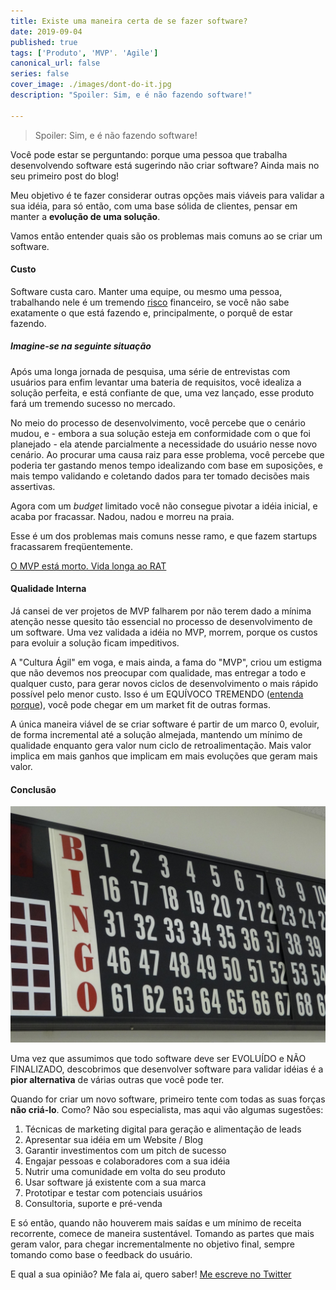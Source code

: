 ```yaml
---
title: Existe uma maneira certa de se fazer software?
date: 2019-09-04
published: true
tags: ['Produto', 'MVP'. 'Agile']
canonical_url: false
series: false
cover_image: ./images/dont-do-it.jpg
description: "Spoiler: Sim, e é não fazendo software!"

---
```


> Spoiler: Sim, e é não fazendo software!

Você pode estar se perguntando: porque uma pessoa que trabalha desenvolvendo software está sugerindo não criar software? Ainda mais no seu primeiro post do blog!

Meu objetivo é te fazer considerar outras opções mais viáveis para validar a sua idéia, para só então, com uma base sólida de clientes, pensar em manter a **evolução de uma solução**.

Vamos então entender quais são os problemas mais comuns ao se criar um software.

#### Custo

Software custa caro. Manter uma equipe, ou mesmo uma pessoa, trabalhando nele é um tremendo [risco](https://uxdesign.cc/riskiest-assumption-canvas-73ec0e2e0abc) financeiro, se você não sabe exatamente o que está fazendo e, principalmente, o porquê de estar fazendo.

##### Imagine-se na seguinte situação

Após uma longa jornada de pesquisa, uma série de entrevistas com usuários para enfim levantar uma bateria de requisitos, você idealiza a solução perfeita, e está confiante de que, uma vez lançado, esse produto fará um tremendo sucesso no mercado.

No meio do processo de desenvolvimento, você percebe que o cenário mudou, e - embora a sua solução esteja em conformidade com o que foi planejado - ela atende parcialmente a necessidade do usuário nesse novo cenário. Ao procurar uma causa raiz para esse problema, você percebe que poderia ter gastando menos tempo idealizando com base em suposições, e mais tempo validando e coletando dados para ter tomado decisões mais assertivas.

Agora com um *budget* limitado você não consegue pivotar a idéia inicial, e acaba por fracassar. Nadou, nadou e morreu na praia.

Esse é um dos problemas mais comuns nesse ramo, e que fazem startups fracassarem freqüentemente.

[O MVP está morto. Vida longa ao RAT](https://hackernoon.com/the-mvp-is-dead-long-live-the-rat-233d5d16ab02)

#### Qualidade Interna

Já cansei de ver projetos de MVP falharem por não terem dado a mínima atenção nesse quesito tão essencial no processo de desenvolvimento de um software. Uma vez validada a idéia no MVP, morrem, porque os custos para evoluir a solução ficam impeditivos.

A "Cultura Ágil" em voga, e mais ainda, a fama do "MVP", criou um estigma que não devemos nos preocupar com qualidade, mas entregar a todo e qualquer custo, para gerar novos ciclos de desenvolvimento o mais rápido possível pelo menor custo. Isso é um EQUÍVOCO TREMENDO ([entenda porque](https://www.youtube.com/watch?v=xjjX3R2WuoM)), você pode chegar em um market fit de outras formas.

A única maneira viável de se criar software é partir de um marco 0, evoluir, de forma incremental até a solução almejada, mantendo um mínimo de qualidade enquanto gera valor num ciclo de retroalimentação. Mais valor implica em mais ganhos que implicam em mais evoluções que geram mais valor.

#### Conclusão

![Cartela de Bingo](images/bingo.jpg)

Uma vez que assumimos que todo software deve ser EVOLUÍDO e NÃO FINALIZADO, descobrimos que desenvolver software para validar idéias é a **pior alternativa** de várias outras que você pode ter.

Quando for criar um novo software, primeiro tente com todas as suas forças **não criá-lo**. Como? Não sou especialista, mas aqui vão algumas sugestões:

1. Técnicas de marketing digital para geração e alimentação de leads
2. Apresentar sua idéia em um Website / Blog
3. Garantir investimentos com um pitch de sucesso
4. Engajar pessoas e colaboradores com a sua idéia
5. Nutrir uma comunidade em volta do seu produto
6. Usar software já existente com a sua marca
7. Prototipar e testar com potenciais usuários
8. Consultoria, suporte e pré-venda

E só então, quando não houverem mais saídas e um mínimo de receita recorrente, comece de maneira sustentável. Tomando as partes que mais geram valor, para chegar incrementalmente no objetivo final, sempre tomando como base o feedback do usuário.

E qual a sua opinião? Me fala ai, quero saber! [Me escreve no Twitter](http://twitter.com/klarkc)
